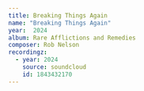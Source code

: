 ```yaml
---
title: Breaking Things Again
name: "Breaking Things Again"
year:  2024
album: Rare Afflictions and Remedies
composer: Rob Nelson
recordingz:
  - year: 2024
    source: soundcloud
    id: 1843432170
---
```


